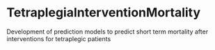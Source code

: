 # TetraplegiaInterventionMortality
Development of prediction models to predict short term mortality after interventions for tetraplegic patients



